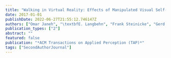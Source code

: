 ```yaml
---
title: "Walking in Virtual Reality: Effects of Manipulated Visual Self-Motion on Walking Biomechanics"
date: 2017-01-01
publishDate: 2022-06-27T21:55:12.746147Z
authors: ["Omar Janeh", "\textbfE. Langbehn", "Frank Steinicke", "Gerd Bruder", "Alessandro Gulberti", "Monika Poetter-Nerger"]
publication_types: ["2"]
abstract: ""
featured: false
publication: "*ACM Transactions on Applied Perception (TAP)*"
tags: ["SecondAuthorJournal"]
---
```


